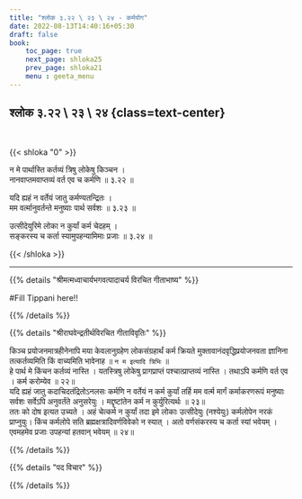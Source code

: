 ```yaml
---
title: "श्लोक ३.२२ \ २३ \ २४ - कर्मयोग"
date: 2022-08-13T14:40:16+05:30
draft: false
book:
    toc_page: true
    next_page: shloka25
    prev_page: shloka21
    menu : geeta_menu
---
```



## श्लोक ३.२२ \ २३ \ २४  {class=text-center}

<br/>

{{< shloka  "0"  >}}

न मे पार्थास्ति कर्तव्यं त्रिषु लोकेषु किञ्चन ।    
नानवाप्तमवाप्तव्यं वर्त एव च कर्मणि ॥ ३.२२ ॥  

यदि ह्यहं न वर्तेयं जातु कर्मण्यतन्द्रितः ।  
मम वर्त्मानुवर्तन्ते मनुष्याः पार्थ सर्वशः ॥ ३.२३ ॥  

उत्सीदेयुरिमे लोका न कुर्यां कर्म चेदहम् ।  
सङ्करस्य च कर्ता स्यामुपहन्यामिमाः प्रजाः ॥ ३.२४ ॥

{{< /shloka >}}

---


{{% details "श्रीमत्मध्वाचार्यभगवत्पादाचर्य विरचित  गीताभाष्य" %}}

#Fill  Tippani here!!

{{% /details %}}



{{% details "श्रीराघवेन्द्रतीर्थविरचित गीताविवृतिः" %}}

किञ्च प्रयोजनमात्रहीनेनापि मया केवलानुग्रहेण लोकसंग्रहार्थं कर्म
क्रियते मुक्तावानंदवृद्धिप्रयोजनवता ज्ञानिना तत्कर्तव्यमिति किं 
वाच्यमिति भावेनाह ॥ `न म इत्यादि त्रिभिः` ॥   
हे पार्थ मे किंचन कर्तव्यं नास्ति । यतस्त्रिषु लोकेषु 
प्रागप्राप्तं पश्चात्प्राप्तव्यं नास्ति । तथाऽपि कर्मणि वर्त एव । कर्म
करोम्येव ॥ २२॥    
यदि ह्यहं जातु कदाचिदतंद्रितोऽनलसः कर्मणि न वर्तेयं न
कर्म कुर्यां तर्हि मम वर्त्म मार्गं कर्माकरणरूपं मनुष्याः सर्वशः 
सर्वेऽपि अनुवर्तंते
अनुसरेयुः । मद्दृष्टांतेन कर्म न कुर्युरित्यर्थः ॥ २३॥   
ततः को दोष इत्यत उच्यते । अहं चेत्कर्म न कुर्यां तदा इमे लोकाः 
उत्सीदेयुः (नश्येयुः) कर्मलोपेन नरकं प्राप्नुयुः। किंच कर्मलोपे सति 
ब्रह्मक्षत्रादिवर्णविवेको न स्यात्‌ । अतो वर्णसंकरस्य च कर्ता स्यां 
भवेयम्‌ । एवमहमेव प्रजाः उपहन्यां हतवान्‌ भवेयम्‌ ॥ २४॥

{{% /details %}}


{{% details "पद विचार" %}}


{{% /details %}}
